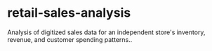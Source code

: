 # retail-sales-analysis
Analysis of digitized sales data for an independent store's inventory, revenue, and customer spending patterns..
